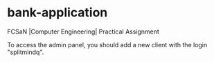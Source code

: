 # bank-application
FCSaN |Computer Engineering| Practical Assignment

To access the admin panel, you should add a new client with the login "splitmindq".
